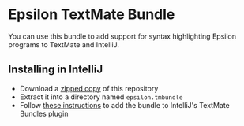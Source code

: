 # Epsilon TextMate Bundle
You can use this bundle to add support for syntax highlighting Epsilon programs to TextMate and IntelliJ.

## Installing in IntelliJ

- Download a [zipped copy](https://github.com/epsilonlabs/epsilon.tmbundle/archive/refs/heads/main.zip) of this repository
- Extract it into a directory named `epsilon.tmbundle`
- Follow [these instructions](https://www.jetbrains.com/help/idea/textmate.html) to add the bundle to IntelliJ's TextMate Bundles plugin

